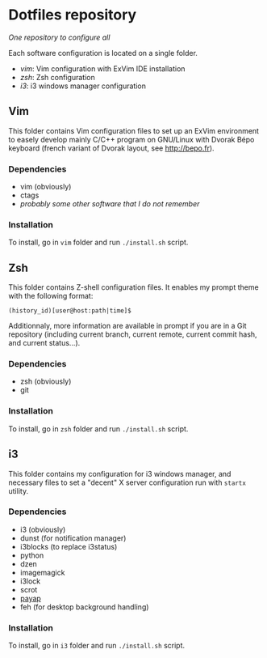 Dotfiles repository
===================

_One repository to configure all_

Each software configuration is located on a single folder.

* *vim*: Vim configuration with ExVim IDE installation
* *zsh*: Zsh configuration
* *i3*: i3 windows manager configuration

Vim
---

This folder contains Vim configuration files to set up
an ExVim environment to easely develop mainly C/C++
program on GNU/Linux with Dvorak Bépo keyboard (french
variant of Dvorak layout, see http://bepo.fr).

### Dependencies

* vim (obviously)
* ctags
* _probably some other software that I do not remember_

### Installation

To install, go in `vim` folder and run `./install.sh`
script.

Zsh
---

This folder contains Z-shell configuration files. It
enables my prompt theme with the following format:

    (history_id)[user@host:path|time]$

Additionnaly, more information are available in prompt
if you are in a Git repository (including current branch,
current remote, current commit hash, and current status…).

### Dependencies

* zsh (obviously)
* git

### Installation

To install, go in `zsh` folder and run `./install.sh`
script.

i3
--

This folder contains my configuration for i3 windows
manager, and necessary files to set a "decent" X server
configuration run with `startx` utility.

### Dependencies

* i3 (obviously)
* dunst (for notification manager)
* i3blocks (to replace i3status)
* python
* dzen
* imagemagick
* i3lock
* scrot
* [payap](https://redmine.yapbreak.fr/project/payap)
* feh (for desktop background handling)

### Installation

To install, go in `i3` folder and run `./install.sh`
script.

